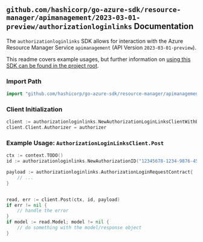 
## `github.com/hashicorp/go-azure-sdk/resource-manager/apimanagement/2023-03-01-preview/authorizationloginlinks` Documentation

The `authorizationloginlinks` SDK allows for interaction with the Azure Resource Manager Service `apimanagement` (API Version `2023-03-01-preview`).

This readme covers example usages, but further information on [using this SDK can be found in the project root](https://github.com/hashicorp/go-azure-sdk/tree/main/docs).

### Import Path

```go
import "github.com/hashicorp/go-azure-sdk/resource-manager/apimanagement/2023-03-01-preview/authorizationloginlinks"
```


### Client Initialization

```go
client := authorizationloginlinks.NewAuthorizationLoginLinksClientWithBaseURI("https://management.azure.com")
client.Client.Authorizer = authorizer
```


### Example Usage: `AuthorizationLoginLinksClient.Post`

```go
ctx := context.TODO()
id := authorizationloginlinks.NewAuthorizationID("12345678-1234-9876-4563-123456789012", "example-resource-group", "serviceValue", "authorizationProviderIdValue", "authorizationIdValue")

payload := authorizationloginlinks.AuthorizationLoginRequestContract{
	// ...
}


read, err := client.Post(ctx, id, payload)
if err != nil {
	// handle the error
}
if model := read.Model; model != nil {
	// do something with the model/response object
}
```
